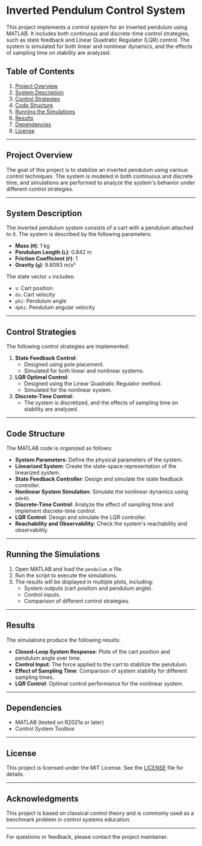 # Inverted Pendulum Control System

This project implements a control system for an inverted pendulum using MATLAB. It includes both continuous and discrete-time control strategies, such as state feedback and Linear Quadratic Regulator (LQR) control. The system is simulated for both linear and nonlinear dynamics, and the effects of sampling time on stability are analyzed.

## Table of Contents
1. [Project Overview](#project-overview)
2. [System Description](#system-description)
3. [Control Strategies](#control-strategies)
4. [Code Structure](#code-structure)
5. [Running the Simulations](#running-the-simulations)
6. [Results](#results)
7. [Dependencies](#dependencies)
8. [License](#license)

---

## Project Overview
The goal of this project is to stabilize an inverted pendulum using various control techniques. The system is modeled in both continuous and discrete time, and simulations are performed to analyze the system's behavior under different control strategies.

---

## System Description
The inverted pendulum system consists of a cart with a pendulum attached to it. The system is described by the following parameters:
- **Mass (`M`)**: 1 kg
- **Pendulum Length (`L`)**: 0.842 m
- **Friction Coefficient (`F`)**: 1
- **Gravity (`g`)**: 9.8093 m/s²

The state vector `x` includes:
- `s`: Cart position
- `ds`: Cart velocity
- `phi`: Pendulum angle
- `dphi`: Pendulum angular velocity

---

## Control Strategies
The following control strategies are implemented:
1. **State Feedback Control**:
   - Designed using pole placement.
   - Simulated for both linear and nonlinear systems.
2. **LQR Optimal Control**:
   - Designed using the Linear Quadratic Regulator method.
   - Simulated for the nonlinear system.
3. **Discrete-Time Control**:
   - The system is discretized, and the effects of sampling time on stability are analyzed.

---

## Code Structure
The MATLAB code is organized as follows:
- **System Parameters**: Define the physical parameters of the system.
- **Linearized System**: Create the state-space representation of the linearized system.
- **State Feedback Controller**: Design and simulate the state feedback controller.
- **Nonlinear System Simulation**: Simulate the nonlinear dynamics using `ode45`.
- **Discrete-Time Control**: Analyze the effect of sampling time and implement discrete-time control.
- **LQR Control**: Design and simulate the LQR controller.
- **Reachability and Observability**: Check the system's reachability and observability.

---

## Running the Simulations
1. Open MATLAB and load the `pendulum.m` file.
2. Run the script to execute the simulations.
3. The results will be displayed in multiple plots, including:
   - System outputs (cart position and pendulum angle).
   - Control inputs.
   - Comparison of different control strategies.

---

## Results
The simulations produce the following results:
- **Closed-Loop System Response**: Plots of the cart position and pendulum angle over time.
- **Control Input**: The force applied to the cart to stabilize the pendulum.
- **Effect of Sampling Time**: Comparison of system stability for different sampling times.
- **LQR Control**: Optimal control performance for the nonlinear system.

---

## Dependencies
- MATLAB (tested on R2021a or later)
- Control System Toolbox

---

## License
This project is licensed under the MIT License. See the [LICENSE](LICENSE) file for details.

---

## Acknowledgments
This project is based on classical control theory and is commonly used as a benchmark problem in control systems education.

---

For questions or feedback, please contact the project maintainer. 